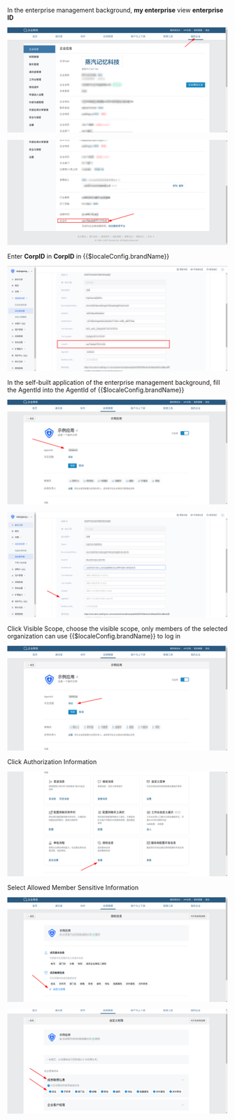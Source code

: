 <IntegrationDetailCard title="Configure and launch the agent development application AgentId">

In the enterprise management background, **my enterprise** view **enterprise ID**

![image-20220221141821556](./images/image-20220221141821556.png)

![image-20220221141911787](./images/image-20220221141911787.png)

Enter **CorpID** in **CorpID** in {{$localeConfig.brandName}}

![image-20220221151418649](./images/image-20220221151418649.png)

</IntegrationDetailCard>

<IntegrationDetailCard title="Configure and launch the agent development application AgentId">

In the self-built application of the enterprise management background, fill the AgentId into the AgentId of {{$localeConfig.brandName}}

![image-20220218201909958](./images/image-20220218201909958.png)

![image-20220218202013656](./images/image-20220218202013656.png)

Click Visible Scope, choose the visible scope, only members of the selected organization can use {{$localeConfig.brandName}} to log in

![image-20220218201830732](./images/image-20220218201830732.png)

Click Authorization Information

![image-20220218202107745](./images/image-20220218202107745.png)

Select Allowed Member Sensitive Information

![image-20220218202307305](./images/image-20220218202307305.png)

![image-20220218202411457](./images/image-20220218202411457.png)

</IntegrationDetailCard>
